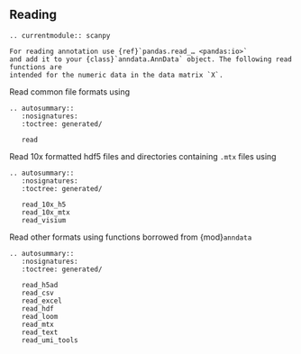 ## Reading

```{eval-rst}
.. currentmodule:: scanpy
```

```{note}
For reading annotation use {ref}`pandas.read_… <pandas:io>`
and add it to your {class}`anndata.AnnData` object. The following read functions are
intended for the numeric data in the data matrix `X`.
```

Read common file formats using

```{eval-rst}
.. autosummary::
   :nosignatures:
   :toctree: generated/

   read
```

Read 10x formatted hdf5 files and directories containing `.mtx` files using

```{eval-rst}
.. autosummary::
   :nosignatures:
   :toctree: generated/

   read_10x_h5
   read_10x_mtx
   read_visium
```

Read other formats using functions borrowed from {mod}`anndata`

```{eval-rst}
.. autosummary::
   :nosignatures:
   :toctree: generated/

   read_h5ad
   read_csv
   read_excel
   read_hdf
   read_loom
   read_mtx
   read_text
   read_umi_tools

```
